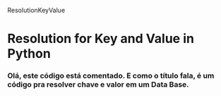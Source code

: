 ResolutionKeyValue
<h1>Resolution for Key and Value in Python</h1>
<h3>Olá, este código está comentado. E como o título fala, é um código pra resolver chave e valor em um Data Base.</h3>

